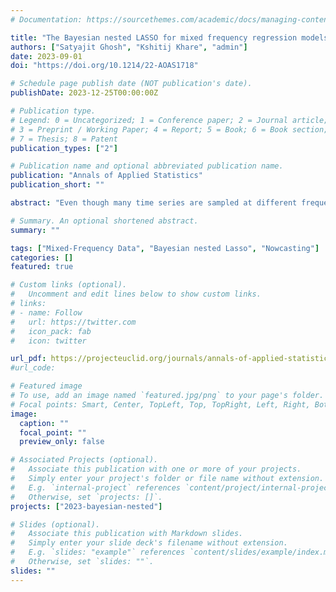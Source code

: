 ```yaml
---
# Documentation: https://sourcethemes.com/academic/docs/managing-content/

title: "The Bayesian nested LASSO for mixed frequency regression models"
authors: ["Satyajit Ghosh", "Kshitij Khare", "admin"]
date: 2023-09-01
doi: "https://doi.org/10.1214/22-AOAS1718"

# Schedule page publish date (NOT publication's date).
publishDate: 2023-12-25T00:00:00Z

# Publication type.
# Legend: 0 = Uncategorized; 1 = Conference paper; 2 = Journal article;
# 3 = Preprint / Working Paper; 4 = Report; 5 = Book; 6 = Book section;
# 7 = Thesis; 8 = Patent
publication_types: ["2"]

# Publication name and optional abbreviated publication name.
publication: "Annals of Applied Statistics"
publication_short: ""

abstract: "Even though many time series are sampled at different frequencies, their joint evolution is usually modeled and analyzed at a common low frequency. The mixed data sampling (MIDAS) framework was developed to enable joint modeling of mixed frequency temporally evolving data with GDP forecasting as a key motivating application. In this paper we develop a fully Bayesian method to jointly estimate both the appropriate lag as well as the regression coefficients in linear models wherein the response is measured at a lower frequency than the predictors. This is accomplished through a novel prior distribution, coined the Bayesian nested lasso (BNL), that leads to principled selection of the lag of the predictors, reduces the effective number of model parameters through sparsity induced by the lasso component and finally incorporates desirable decay patterns over time lags in the magnitude of the corresponding regression coefficients. Further, it is easy to obtain samples from the posterior distribution due to the closed form expressions for the conditional distributions of the model parameters. Numerical results, obtained from synthetic and macroeconomic data, illustrate the good performance of the proposed Bayesian framework in parameter selection and estimation and in the key task of GDP forecasting."

# Summary. An optional shortened abstract.
summary: ""

tags: ["Mixed-Frequency Data", "Bayesian nested Lasso", "Nowcasting"]
categories: []
featured: true

# Custom links (optional).
#   Uncomment and edit lines below to show custom links.
# links:
# - name: Follow
#   url: https://twitter.com
#   icon_pack: fab
#   icon: twitter

url_pdf: https://projecteuclid.org/journals/annals-of-applied-statistics/volume-17/issue-3/The-Bayesian-nested-lasso-for-mixed-frequency-regression-models/10.1214/22-AOAS1718.short?tab=ArticleLink
#url_code: 

# Featured image
# To use, add an image named `featured.jpg/png` to your page's folder.
# Focal points: Smart, Center, TopLeft, Top, TopRight, Left, Right, BottomLeft, Bottom, BottomRight.
image:
  caption: ""
  focal_point: ""
  preview_only: false

# Associated Projects (optional).
#   Associate this publication with one or more of your projects.
#   Simply enter your project's folder or file name without extension.
#   E.g. `internal-project` references `content/project/internal-project/index.md`.
#   Otherwise, set `projects: []`.
projects: ["2023-bayesian-nested"]

# Slides (optional).
#   Associate this publication with Markdown slides.
#   Simply enter your slide deck's filename without extension.
#   E.g. `slides: "example"` references `content/slides/example/index.md`.
#   Otherwise, set `slides: ""`.
slides: ""
---
```


